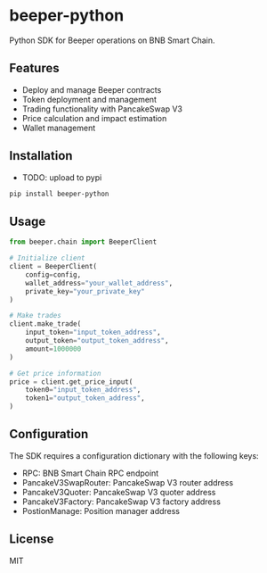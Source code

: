 # beeper-python

Python SDK for Beeper operations on BNB Smart Chain.

## Features

- Deploy and manage Beeper contracts
- Token deployment and management
- Trading functionality with PancakeSwap V3
- Price calculation and impact estimation
- Wallet management

## Installation

+ TODO: upload to pypi
 
```bash
pip install beeper-python
```

## Usage

```python
from beeper.chain import BeeperClient

# Initialize client
client = BeeperClient(
    config=config,
    wallet_address="your_wallet_address",
    private_key="your_private_key"
)

# Make trades
client.make_trade(
    input_token="input_token_address",
    output_token="output_token_address",
    amount=1000000
)

# Get price information
price = client.get_price_input(
    token0="input_token_address",
    token1="output_token_address",
)
```

## Configuration

The SDK requires a configuration dictionary with the following keys:
- RPC: BNB Smart Chain RPC endpoint
- PancakeV3SwapRouter: PancakeSwap V3 router address
- PancakeV3Quoter: PancakeSwap V3 quoter address
- PancakeV3Factory: PancakeSwap V3 factory address
- PostionManage: Position manager address

## License

MIT
